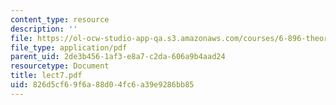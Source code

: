 ```yaml
---
content_type: resource
description: ''
file: https://ol-ocw-studio-app-qa.s3.amazonaws.com/courses/6-896-theory-of-parallel-hardware-sma-5511-spring-2004/826d5cf69f6a88d04fc6a39e9286bb85_lect7.pdf
file_type: application/pdf
parent_uid: 2de3b456-1af3-e8a7-c2da-606a9b4aad24
resourcetype: Document
title: lect7.pdf
uid: 826d5cf6-9f6a-88d0-4fc6-a39e9286bb85
---
```


